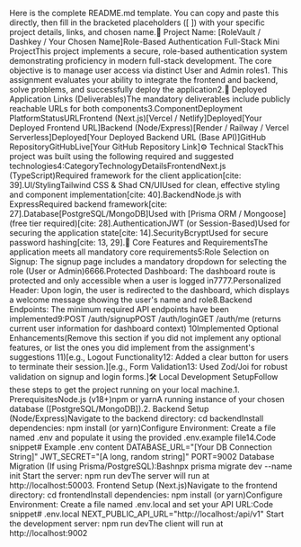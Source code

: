 Here is the complete README.md template. You can copy and paste this directly, then fill in the bracketed placeholders ([ ]) with your specific project details, links, and chosen name.🔐 Project Name: [RoleVault / Dashkey / Your Chosen Name]Role-Based Authentication Full-Stack Mini ProjectThis project implements a secure, role-based authentication system demonstrating proficiency in modern full-stack development. The core objective is to manage user access via distinct User and Admin roles1. This assignment evaluates your ability to integrate the frontend and backend, solve problems, and successfully deploy the application2.🚀 Deployed Application Links (Deliverables)The mandatory deliverables include publicly reachable URLs for both components3.ComponentDeployment PlatformStatusURLFrontend (Next.js)[Vercel / Netlify]Deployed[Your Deployed Frontend URL]Backend (Node/Express)[Render / Railway / Vercel Serverless]Deployed[Your Deployed Backend URL (Base API)]GitHub RepositoryGitHubLive[Your GitHub Repository Link]⚙️ Technical StackThis project was built using the following required and suggested technologies4:CategoryTechnologyDetailsFrontendNext.js (TypeScript)Required framework for the client application[cite: 39].UI/StylingTailwind CSS & Shad CN/UIUsed for clean, effective styling and component implementation[cite: 40].BackendNode.js with ExpressRequired backend framework[cite: 27].Database[PostgreSQL/MongoDB]Used with [Prisma ORM / Mongoose] (free tier required)[cite: 28].AuthenticationJWT (or Session-Based)Used for securing the application state[cite: 14].SecurityBcryptUsed for secure password hashing[cite: 13, 29].🔑 Core Features and RequirementsThe application meets all mandatory core requirements5:Role Selection on Signup: The signup page includes a mandatory dropdown for selecting the role (User or Admin)6666.Protected Dashboard: The dashboard route is protected and only accessible when a user is logged in7777.Personalized Header: Upon login, the user is redirected to the dashboard, which displays a welcome message showing the user's name and role8.Backend Endpoints: The minimum required API endpoints have been implemented9:POST /auth/signupPOST /auth/loginGET /auth/me (returns current user information for dashboard context) 10Implemented Optional Enhancements(Remove this section if you did not implement any optional features, or list the ones you did implement from the assignment's suggestions 11)[e.g., Logout Functionality12: Added a clear button for users to terminate their session.][e.g., Form Validation13: Used Zod/Joi for robust validation on signup and login forms.]🛠️ Local Development SetupFollow these steps to get the project running on your local machine.1. PrerequisitesNode.js (v18+)npm or yarnA running instance of your chosen database ([PostgreSQL/MongoDB]).2. Backend Setup (Node/Express)Navigate to the backend directory: cd backendInstall dependencies: npm install (or yarn)Configure Environment: Create a file named .env and populate it using the provided .env.example file14.Code snippet# Example .env content
DATABASE_URL="[Your DB Connection String]"
JWT_SECRET="[A long, random string]"
PORT=9002
Database Migration (If using Prisma/PostgreSQL):Bashnpx prisma migrate dev --name init
Start the server: npm run devThe server will run at http://localhost:50003. Frontend Setup (Next.js)Navigate to the frontend directory: cd frontendInstall dependencies: npm install (or yarn)Configure Environment: Create a file named .env.local and set your API URL:Code snippet# .env.local
NEXT_PUBLIC_API_URL="http://localhost:/api/v1" 
Start the development server: npm run devThe client will run at http://localhost:9002
